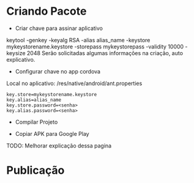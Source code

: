 # Criando Pacote

* ​​Criar cha​ve p​ara assinar aplicativo

keytool -genkey -keyalg RSA -alias alias_name -keystore mykeystorename.keystore -storepass mykeystorepass -validity 10000 -keysize 2048​
 Serão solicitadas algumas informações na criação, auto explicativo.

* Configurar chave no app cordova

Local no aplicativo: /res/native/android/ant.properties

	key.store=mykeystorename.keystore
	key.alias=alias_name 
	key.store.password=<senha>
	key.alias.password=<senha>

* Compilar Projeto

* Copiar APK para Google Play

TODO: Melhorar explicação dessa pagina

# Publicação
